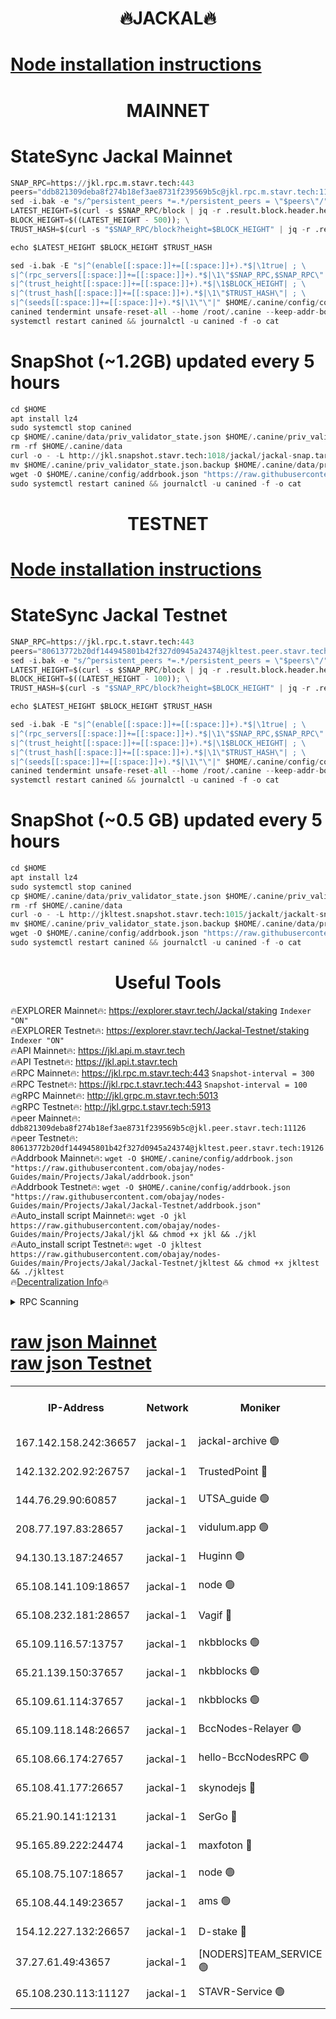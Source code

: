 <h1 align="center"> 🔥JACKAL🔥</h1>

[Node installation instructions](https://github.com/obajay/nodes-Guides/tree/main/Projects/Jakal)
=

<h1 align="center"> MAINNET</h1>

# StateSync Jackal Mainnet
```python
SNAP_RPC=https://jkl.rpc.m.stavr.tech:443
peers="ddb821309deba8f274b18ef3ae8731f239569b5c@jkl.rpc.m.stavr.tech:11126"
sed -i.bak -e "s/^persistent_peers *=.*/persistent_peers = \"$peers\"/" $HOME/.canine/config/config.toml
LATEST_HEIGHT=$(curl -s $SNAP_RPC/block | jq -r .result.block.header.height); \
BLOCK_HEIGHT=$((LATEST_HEIGHT - 500)); \
TRUST_HASH=$(curl -s "$SNAP_RPC/block?height=$BLOCK_HEIGHT" | jq -r .result.block_id.hash)

echo $LATEST_HEIGHT $BLOCK_HEIGHT $TRUST_HASH

sed -i.bak -E "s|^(enable[[:space:]]+=[[:space:]]+).*$|\1true| ; \
s|^(rpc_servers[[:space:]]+=[[:space:]]+).*$|\1\"$SNAP_RPC,$SNAP_RPC\"| ; \
s|^(trust_height[[:space:]]+=[[:space:]]+).*$|\1$BLOCK_HEIGHT| ; \
s|^(trust_hash[[:space:]]+=[[:space:]]+).*$|\1\"$TRUST_HASH\"| ; \
s|^(seeds[[:space:]]+=[[:space:]]+).*$|\1\"\"|" $HOME/.canine/config/config.toml
canined tendermint unsafe-reset-all --home /root/.canine --keep-addr-book
systemctl restart canined && journalctl -u canined -f -o cat
```
# SnapShot (~1.2GB) updated every 5 hours
```python
cd $HOME
apt install lz4
sudo systemctl stop canined
cp $HOME/.canine/data/priv_validator_state.json $HOME/.canine/priv_validator_state.json.backup
rm -rf $HOME/.canine/data
curl -o - -L http://jkl.snapshot.stavr.tech:1018/jackal/jackal-snap.tar.lz4 | lz4 -c -d - | tar -x -C $HOME/.canine --strip-components 2
mv $HOME/.canine/priv_validator_state.json.backup $HOME/.canine/data/priv_validator_state.json
wget -O $HOME/.canine/config/addrbook.json "https://raw.githubusercontent.com/obajay/nodes-Guides/main/Projects/Jakal/addrbook.json"
sudo systemctl restart canined && journalctl -u canined -f -o cat
```

<h1 align="center"> TESTNET</h1>

[Node installation instructions](https://github.com/obajay/nodes-Guides/tree/main/Projects/Jakal/Jackal-Testnet)
=

# StateSync Jackal Testnet
```python
SNAP_RPC=https://jkl.rpc.t.stavr.tech:443
peers="80613772b20df144945801b42f327d0945a24374@jkltest.peer.stavr.tech:19126"
sed -i.bak -e "s/^persistent_peers *=.*/persistent_peers = \"$peers\"/" $HOME/.canine/config/config.toml
LATEST_HEIGHT=$(curl -s $SNAP_RPC/block | jq -r .result.block.header.height); \
BLOCK_HEIGHT=$((LATEST_HEIGHT - 100)); \
TRUST_HASH=$(curl -s "$SNAP_RPC/block?height=$BLOCK_HEIGHT" | jq -r .result.block_id.hash)

echo $LATEST_HEIGHT $BLOCK_HEIGHT $TRUST_HASH

sed -i.bak -E "s|^(enable[[:space:]]+=[[:space:]]+).*$|\1true| ; \
s|^(rpc_servers[[:space:]]+=[[:space:]]+).*$|\1\"$SNAP_RPC,$SNAP_RPC\"| ; \
s|^(trust_height[[:space:]]+=[[:space:]]+).*$|\1$BLOCK_HEIGHT| ; \
s|^(trust_hash[[:space:]]+=[[:space:]]+).*$|\1\"$TRUST_HASH\"| ; \
s|^(seeds[[:space:]]+=[[:space:]]+).*$|\1\"\"|" $HOME/.canine/config/config.toml
canined tendermint unsafe-reset-all --home /root/.canine --keep-addr-book
systemctl restart canined && journalctl -u canined -f -o cat
```
# SnapShot (~0.5 GB) updated every 5 hours
```python
cd $HOME
apt install lz4
sudo systemctl stop canined
cp $HOME/.canine/data/priv_validator_state.json $HOME/.canine/priv_validator_state.json.backup
rm -rf $HOME/.canine/data
curl -o - -L http://jkltest.snapshot.stavr.tech:1015/jackalt/jackalt-snap.tar.lz4 | lz4 -c -d - | tar -x -C $HOME/.canine --strip-components 2
mv $HOME/.canine/priv_validator_state.json.backup $HOME/.canine/data/priv_validator_state.json
wget -O $HOME/.canine/config/addrbook.json "https://raw.githubusercontent.com/obajay/nodes-Guides/main/Projects/Jakal/Jackal-Testnet/addrbook.json"
sudo systemctl restart canined && journalctl -u canined -f -o cat
```

 <h1 align="center"> Useful Tools</h1>

🔥EXPLORER Mainnet🔥:      https://explorer.stavr.tech/Jackal/staking		        `Indexer "ON"` \
🔥EXPLORER Testnet🔥:      https://explorer.stavr.tech/Jackal-Testnet/staking     `Indexer "ON"` \
🔥API Mainnet🔥: 			 		 https://jkl.api.m.stavr.tech \
🔥API Testnet🔥: 			 		 https://jkl.api.t.stavr.tech \
🔥RPC Mainnet🔥:           https://jkl.rpc.m.stavr.tech:443              `Snapshot-interval = 300` \
🔥RPC Testnet🔥:           https://jkl.rpc.t.stavr.tech:443              `Snapshot-interval = 100` \
🔥gRPC Mainnet🔥:          http://jkl.grpc.m.stavr.tech:5013 \
🔥gRPC Testnet🔥:          http://jkl.grpc.t.stavr.tech:5913 \
🔥peer Mainnet🔥:					 `ddb821309deba8f274b18ef3ae8731f239569b5c@jkl.peer.stavr.tech:11126` \
🔥peer Testnet🔥:					 `80613772b20df144945801b42f327d0945a24374@jkltest.peer.stavr.tech:19126` \
🔥Addrbook Mainnet🔥:    ```wget -O $HOME/.canine/config/addrbook.json "https://raw.githubusercontent.com/obajay/nodes-Guides/main/Projects/Jakal/addrbook.json"``` \
🔥Addrbook Testnet🔥:    ```wget -O $HOME/.canine/config/addrbook.json "https://raw.githubusercontent.com/obajay/nodes-Guides/main/Projects/Jakal/Jackal-Testnet/addrbook.json"``` \
🔥Auto_install script Mainnet🔥: ```wget -O jkl https://raw.githubusercontent.com/obajay/nodes-Guides/main/Projects/Jakal/jkl && chmod +x jkl && ./jkl``` \
🔥Auto_install script Testnet🔥: ```wget -O jkltest https://raw.githubusercontent.com/obajay/nodes-Guides/main/Projects/Jakal/Jackal-Testnet/jkltest && chmod +x jkltest && ./jkltest``` \
🔥[Decentralization Info](https://github.com/obajay/StateSync-snapshots/tree/main/Projects/Jackal/Decentralization)🔥


<details>
<summary>RPC Scanning</summary>

<h2 align="center"> We scan nodes in real time every 4 hours. And we provide the final result of RPC endpoints.
We cannot influence the operation of these nodes in any way. </h2>


```python
If Voting Power is higher than 0 --> then the Node is a validator of the network and may be subject to attack and be a potential threat to the chain.
```
```python
We marked such validators with a red symbol
```

</details>

[raw json Mainnet](https://rpc-check.jaclalm.stavr.tech/jaclalm/rpc-jaclalm-result.json) \
[raw json Testnet](https://github.com/obajay/StateSync-snapshots/tree/main/Projects/Jackal/Rpc-Check-Testnet)
=

<table><tr><th>IP-Address</th><th>Network</th><th>Moniker</th><th>Latest Block Height</th><th>Earliest Block Height</th><th>Catching Up</th><th>Tx Index</th><th>Voting Power</th><th>Scan Time</th></tr><tr><td>167.142.158.242:36657</td><td>jackal-1</td><td>jackal-archive 🟢</td><td>6610946</td><td>2770293</td><td>False</td><td>on</td><td>0</td><td>2024-02-24T01:31:08.115608060UTC</td></tr><tr><td>142.132.202.92:26757</td><td>jackal-1</td><td>TrustedPoint 🔴</td><td>6610922</td><td>6129401</td><td>False</td><td>on</td><td>290891</td><td>2024-02-24T01:28:47.240642423UTC</td></tr><tr><td>144.76.29.90:60857</td><td>jackal-1</td><td>UTSA_guide 🟢</td><td>6610936</td><td>6280001</td><td>False</td><td>on</td><td>0</td><td>2024-02-24T01:30:06.829140028UTC</td></tr><tr><td>208.77.197.83:28657</td><td>jackal-1</td><td>vidulum.app 🟢</td><td>6610945</td><td>6296001</td><td>False</td><td>on</td><td>0</td><td>2024-02-24T01:31:05.243829084UTC</td></tr><tr><td>94.130.13.187:24657</td><td>jackal-1</td><td>Huginn 🟢</td><td>6588265</td><td>6424001</td><td>False</td><td>on</td><td>0</td><td>2024-02-24T01:31:23.393828855UTC</td></tr><tr><td>65.108.141.109:18657</td><td>jackal-1</td><td>node 🟢</td><td>6610918</td><td>6444728</td><td>False</td><td>on</td><td>0</td><td>2024-02-24T01:28:25.570817772UTC</td></tr><tr><td>65.108.232.181:28657</td><td>jackal-1</td><td>Vagif 🔴</td><td>6610937</td><td>6462201</td><td>False</td><td>off</td><td>60003</td><td>2024-02-24T01:30:15.890374101UTC</td></tr><tr><td>65.109.116.57:13757</td><td>jackal-1</td><td>nkbblocks 🟢</td><td>6610950</td><td>6468668</td><td>False</td><td>on</td><td>0</td><td>2024-02-24T01:31:34.089995304UTC</td></tr><tr><td>65.21.139.150:37657</td><td>jackal-1</td><td>nkbblocks 🟢</td><td>6610920</td><td>6473101</td><td>False</td><td>on</td><td>0</td><td>2024-02-24T01:28:36.216558738UTC</td></tr><tr><td>65.109.61.114:37657</td><td>jackal-1</td><td>nkbblocks 🟢</td><td>6610928</td><td>6473101</td><td>False</td><td>on</td><td>0</td><td>2024-02-24T01:29:22.666503237UTC</td></tr><tr><td>65.109.118.148:26657</td><td>jackal-1</td><td>BccNodes-Relayer 🟢</td><td>6610934</td><td>6489001</td><td>False</td><td>on</td><td>0</td><td>2024-02-24T01:29:58.353658638UTC</td></tr><tr><td>65.108.66.174:27657</td><td>jackal-1</td><td>hello-BccNodesRPC 🟢</td><td>6610936</td><td>6489001</td><td>False</td><td>on</td><td>0</td><td>2024-02-24T01:30:07.184031162UTC</td></tr><tr><td>65.108.41.177:26657</td><td>jackal-1</td><td>skynodejs 🔴</td><td>6610946</td><td>6509001</td><td>False</td><td>on</td><td>83702</td><td>2024-02-24T01:31:08.503888742UTC</td></tr><tr><td>65.21.90.141:12131</td><td>jackal-1</td><td>SerGo 🔴</td><td>6610921</td><td>6510921</td><td>False</td><td>off</td><td>51100</td><td>2024-02-24T01:28:40.681864362UTC</td></tr><tr><td>95.165.89.222:24474</td><td>jackal-1</td><td>maxfoton 🔴</td><td>6610937</td><td>6510937</td><td>False</td><td>off</td><td>117661</td><td>2024-02-24T01:30:16.317222370UTC</td></tr><tr><td>65.108.75.107:18657</td><td>jackal-1</td><td>node 🟢</td><td>6610930</td><td>6564077</td><td>False</td><td>on</td><td>0</td><td>2024-02-24T01:29:33.345403500UTC</td></tr><tr><td>65.108.44.149:23657</td><td>jackal-1</td><td>ams 🟢</td><td>6610940</td><td>6571141</td><td>False</td><td>on</td><td>0</td><td>2024-02-24T01:30:31.123314305UTC</td></tr><tr><td>154.12.227.132:26657</td><td>jackal-1</td><td>D-stake 🔴</td><td>6610918</td><td>6591001</td><td>False</td><td>off</td><td>130243</td><td>2024-02-24T01:28:20.981318557UTC</td></tr><tr><td>37.27.61.49:43657</td><td>jackal-1</td><td>[NODERS]TEAM_SERVICE 🟢</td><td>6610915</td><td>6591201</td><td>False</td><td>on</td><td>0</td><td>2024-02-24T01:28:03.800491691UTC</td></tr><tr><td>65.108.230.113:11127</td><td>jackal-1</td><td>STAVR-Service 🟢</td><td>6610940</td><td>6609101</td><td>False</td><td>on</td><td>0</td><td>2024-02-24T01:30:35.574432524UTC</td></tr></table>
